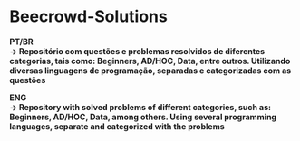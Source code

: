 # Beecrowd-Solutions

**PT/BR** <br>
**-> Repositório com questões e problemas resolvidos de diferentes categorias, tais como: Beginners, AD/HOC, Data, entre outros. Utilizando diversas linguagens de programação, separadas e categorizadas com as questões** <br>

**ENG** <br>
**-> Repository with solved problems of different categories, such as: Beginners, AD/HOC, Data, among others. Using several programming languages, separate and categorized with the problems** <br>
